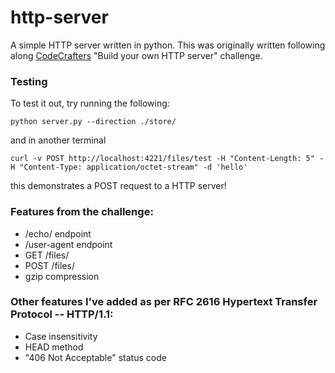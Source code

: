 # http-server

A simple HTTP server written in python. This was originally written following along [CodeCrafters](https://app.codecrafters.io/courses/http-server/introduction) "Build your own HTTP server" challenge. 

### Testing

To test it out, try running the following:

`python server.py --direction ./store/`

and in another terminal

`curl -v POST http://localhost:4221/files/test -H "Content-Length: 5" -H "Content-Type: application/octet-stream" -d 'hello'`

this demonstrates a POST request to a HTTP server!

### Features from the challenge:

- /echo/ endpoint
- /user-agent endpoint
- GET /files/
- POST /files/
- gzip compression

### Other features I've added as per RFC 2616 Hypertext Transfer Protocol -- HTTP/1.1:

- Case insensitivity
- HEAD method
- "406 Not Acceptable" status code